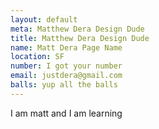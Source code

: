 ```yaml
---
layout: default
meta: Matthew Dera Design Dude
title: Matthew Dera Design Dude
name: Matt Dera Page Name
location: SF
number: I got your number
email: justdera@gmail.com
balls: yup all the balls
---
```


I am matt and I am learning

